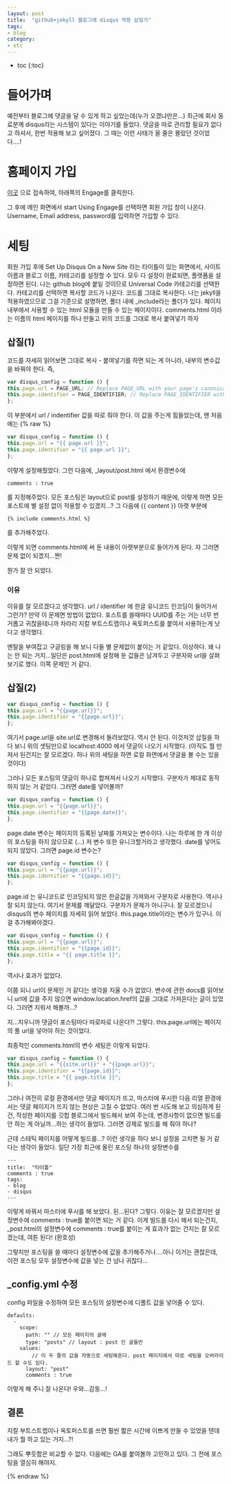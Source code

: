 ```yaml
---
layout: post
title:  "github+jekyll 블로그에 disqus 적용 삽질기"
tags:
- blog
category:
- etc
---
```


* toc
{:toc}

# 들어가며
예전부터 블로그에 댓글을 달 수 있게 하고 싶었는데(누가 오겠냐만은...) 최근에 회사 동료분께 disqus라는 시스템이 있다는 이야기를 들었다. 댓글을 따로 관리할 필요가 없다고 하셔서, 한번 적용해 보고 싶어졌다. 그 때는 이런 사태가 올 줄은 몰랐던 것이었다....!

# 홈페이지 가입
[이곳](https://publishers.disqus.com/) 으로 접속하여, 아래쪽의 Engage를 클릭한다.

그 후에 메인 화면에서 start Using Engage를 선택하면 회원 가입 창이 나온다.
Username, Email address, password를 입력하면 가입할 수 있다.

# 세팅 
회원 가입 후에 Set Up Disqus On a New Site 라는 타이틀이 있는 화면에서, 사이트 이름과 블로그 이름, 카테고리를 설정할 수 있다. 모두 다 설정이 완료되면, 플렛폼을 설정하면 된다. 나는 github blog에 붙일 것이므로 Universal Code 카테고리를 선택한다.
카테고리를 선택하면 복사할 코드가 나온다. 코드를 그대로 복사한다. 나는 jekyll을 적용하였으므로 그걸 기준으로 설명하면, 폴더 내에  _include라는 폴더가 있다. 페이지 내부에서 사용할 수 있는 html 모듈을 만들 수 있는 페이지이다. comments.html 이라는 이름의 html 페이지를 하나 만들고 위의 코드를 그대로 복사 붙여넣기 하자

## 삽질(1)
코드를 자세히 읽어보면 그대로 복사 - 붙여넣기를 하면 되는 게 아니라, 내부의 변수값을 바꿔야 한다. 즉,

~~~javascript
var disqus_config = function () {
this.page.url = PAGE_URL; // Replace PAGE_URL with your page's canonical URL variable
this.page.identifier = PAGE_IDENTIFIER; // Replace PAGE_IDENTIFIER with your page's unique identifier variable
};
~~~

이 부분에서 url / indentifier 값을 따로 줘야 한다. 이 값을 주는게 힘들었는데, 맨 처음에는
{% raw %}

~~~javascript
var disqus_config = function () {
this.page.url = "{{ page.url }}"; 
this.page.identifier = "{{ page.url }}";
};
~~~

이렇게 설정해줬었다. 그런 다음에, _layout/post.html 에서 환경변수에 

~~~
comments : true
~~~

를 지정해주었다. 모든 포스팅은 layout으로 post를 설정하기 때문에, 이렇게 하면 모든 포스트에 별 설정 없이 적용할 수 있겠지...?
그 다음에  {{ content }} 아랫 부분에 

~~~
{% include comments.html %}
~~~
를 추가해주었다.

이렇게 되면 comments.html에 써 둔 내용이 아랫부분으로 들어가게 된다.
자 그러면 문제 없이 되겠지...짠!

뭔가 잘 안 되었다.

### 이유
이유를 잘 모르겠다고 생각했다. url / identifier 에 한글 유니코드 인코딩이 들어가서 그런가? 만약 이 문제면 방법이 없었다. 포스트를 쓸때마다 UUID를 주는 거는 너무 번거롭고 귀찮을테니까 차라리 지칼 부트스트랩이나 옥토퍼스트를 붙여서 사용하는게 낫다고 생각했다.

멘탈을 부여잡고 구글링을 해 보니 다들 별 문제없이 붙이는 거 같았다. 이상하다. 왜 나는 안 되는 거지...일단은 post.html에 설정해 둔 값들은 남겨두고 구분자와 url을 살펴보기로 했다. 이쪽 문제인 거 같다.

## 삽질(2)
~~~javascript
var disqus_config = function () {
this.page.url = "{{page.url}}"; 
this.page.identifier = "{{page.url}}";
};
~~~

여기서 page.url을 site.url로 변경해서 돌려보았다. 역시 안 된다. 이것저것 삽질을 하다 보니 위의 셋팅만으로 localhost:4000 에서 댓글이 나오기 시작했다. (아직도 뭘 만져서 된건지는 잘 모르겠다. 허나 위의 세팅을 하면 로컬 화면에서 댓글을 볼 수는 있을 것이다)

그러나 모든 포스팅의 댓글이 하나로 합쳐져서 나오기 시작했다. 구분자가 제대로 동작하지 않는 거 같았다. 그러면 date를 넣어볼까?

~~~javascript
var disqus_config = function () {
this.page.url = "{{page.url}}"; 
this.page.identifier = "{{page.date}}";
};
~~~

page.date 변수는 페이지의 등록된 날짜를 가져오는 변수이다. 나는 하루에 한 개 이상의 포스팅을 하지 않으므로 (...) 저 변수 또한 유니크할거라고 생각했다. date를 넣어도 되지 않았다. 그러면 page.id 변수는?

~~~javascript
var disqus_config = function () {
this.page.url = "{{page.url}}"; 
this.page.identifier = "{{page.id}}";
};
~~~

page.id 는 유니코드로 인코딩되지 않은 한글값을 가져와서 구분자로 사용한다. 역시나 잘 되지 않는다. 여기서 문제를 깨달았다. 구분자가 문제가 아니구나.
잘 모르겠으니 disqus의 변수 페이지를 자세히 읽어 보았다. this.page.title이라는 변수가 있구나. 이걸 추가해봐야겠다. 

~~~javascript
var disqus_config = function () {
this.page.url = "{{page.url}}"; 
this.page.identifier = "{{page.id}}";
this.page.title = "{{ page.title }}";
};
~~~

역시나 효과가 없었다.

이쯤 되니 url이 문제인 거 같다는 생각을 지울 수가 없었다. 변수에 관한 docs를 읽어보니 url에 값을 주지 않으면 window.location.href의 값을 그대로 가져온다는 글이 있었다. 그러면 지워서 해볼까...?

지...지우니까 댓글이 포스팅마다 따로따로 나온다?! 그렇다. this.page.url에는 페이지의 풀 url을 넣어야 하는 것이었다.

최종적인 comments.html의 변수 세팅은 이렇게 되었다.

~~~javascript
var disqus_config = function () {
this.page.url = "{{site.url}}" + "{{page.url}}";
this.page.identifier = "{{page.id}}";
this.page.title = "{{ page.title }}";
};
~~~

그러나 여전히 로컬 환경에서만 댓글 페이지가 뜨고, 마스터에 푸시한 다음 리얼 환경에서는 댓글 페이지가 뜨지 않는 현상은 고칠 수 없었다. 여러 번 시도해 보고 의심하게 된 건, 작성한 페이지를 깃헙 블로그에서 빌드해서 보여 주는데, 변경사항이 없으면 빌드를 안 하는 게 아닐까...하는 생각이 들었다. 그러면 강제로 빌드를 해 줘야 하나?

근데 스테틱 페이지를 어떻게 빌드를...? 이런 생각을 하다 보니 설정을 고치면 될 거 같다는 생각이 들었다. 일단 가장 최근에 올린 포스팅 하나의 설정변수를

~~~
---
title:  "타이틀"
comments : true
tags:
- blog
- disqus
---
~~~

이렇게 바꿔서 마스터에 푸시를 해 보았다. 된...된다? 그렇다. 이유는 잘 모르겠지만 설정변수에 comments : true를 붙이면 되는 거 같다. 이게 빌드를 다시 해서 되는건지, _post.html의 설정변수에 comments : true를 붙이는 게 효과가 없는 건지는 잘 모르겠는데, 여튼 된다! (환호성)

그렇지만 포스팅을 쓸 때마다 설정변수에 값을 추가해주거나....아니 이거는 괜찮은데, 이전 포스팅 모두 설정변수에 값을 넣는 건 넘나 귀찮다...

## _config.yml 수정
config 파일을 수정하여 모든 포스팅의 설정변수에 디폴트 값을 넣어줄 수 있다.

~~~
defaults:
  -
    scope:
      path: "" // 모든 페이지의 글에
      type: "posts" // layout : post 인 글들만
    values:
    	// 이 두 줄의 값을 자동으로 세팅해준다. post 페이지에서 따로 세팅을 오버라이드 할 수도 있다.
      layout: "post" 
      comments : true
~~~

이렇게 해 주니 잘 나온다! 우와...감동...! 

## 결론
지칼 부트스트랩이나 옥토퍼스트를 쓰면 훨씬 짧은 시간에 이쁘게 만들 수 있었을 텐데 내가 뭘 하고 있는 거지...?!

그래도 뿌듯함은 비교할 수 없다. 다음에는 GA를 붙여볼까 고민하고 있다. 그 전에 포스팅을 열심히 해야지.

{% endraw %}

